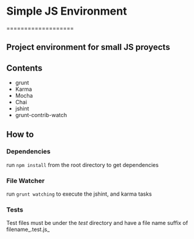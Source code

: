 # Simple JS Environment
===================

## Project environment for small JS proyects

## Contents
* grunt
* Karma
* Mocha
* Chai
* jshint
* grunt-contrib-watch

## How to

### Dependencies
run `npm install` from the root directory to get dependencies

### File Watcher
run `grunt watching` to execute the jshint, and karma tasks

### Tests
Test files must be under the _test_ directory and have a file name suffix of filename_.test.js_


